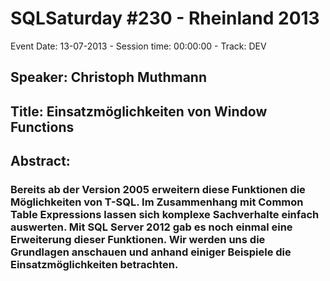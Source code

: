 # SQLSaturday #230 - Rheinland 2013
Event Date: 13-07-2013 - Session time: 00:00:00 - Track: DEV
## Speaker: Christoph Muthmann
## Title: Einsatzmöglichkeiten von Window Functions
## Abstract:
### Bereits ab der Version 2005 erweitern diese Funktionen die Möglichkeiten von T-SQL. Im Zusammenhang mit Common Table Expressions lassen sich komplexe Sachverhalte einfach auswerten. Mit SQL Server 2012 gab es noch einmal eine Erweiterung dieser Funktionen. Wir werden uns die Grundlagen anschauen und anhand einiger Beispiele die Einsatzmöglichkeiten betrachten.
